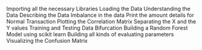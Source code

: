 Importing all the necessary Libraries
Loading the Data
Understanding the Data
 Describing the Data
 Imbalance in the data 
 Print the amount details for Normal Transaction
 Plotting the Correlation Matrix
 Separating the X and the Y values
 Training and Testing Data Bifurcation
 Building a Random Forest Model using scikit learn
 Building all kinds of evaluating parameters
  Visualizing the Confusion Matrix
